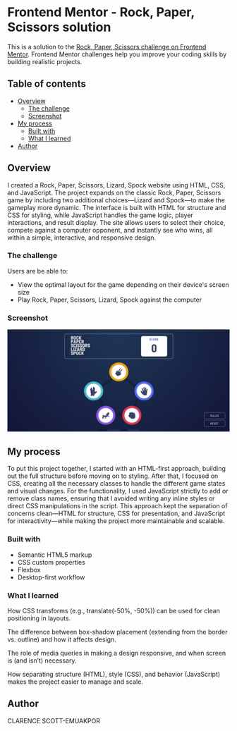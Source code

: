 # Frontend Mentor - Rock, Paper, Scissors solution

This is a solution to the [Rock, Paper, Scissors challenge on Frontend Mentor](https://www.frontendmentor.io/challenges/rock-paper-scissors-game-pTgwgvgH). Frontend Mentor challenges help you improve your coding skills by building realistic projects.

## Table of contents

- [Overview](#overview)
  - [The challenge](#the-challenge)
  - [Screenshot](#screenshot)
- [My process](#my-process)
  - [Built with](#built-with)
  - [What I learned](#what-i-learned)
- [Author](#author)

## Overview

I created a Rock, Paper, Scissors, Lizard, Spock website using HTML, CSS, and JavaScript. The project expands on the classic Rock, Paper, Scissors game by including two additional choices—Lizard and Spock—to make the gameplay more dynamic. The interface is built with HTML for structure and CSS for styling, while JavaScript handles the game logic, player interactions, and result display. The site allows users to select their choice, compete against a computer opponent, and instantly see who wins, all within a simple, interactive, and responsive design.

### The challenge

Users are be able to:

- View the optimal layout for the game depending on their device's screen size
- Play Rock, Paper, Scissors, Lizard, Spock against the computer

### Screenshot

![](./images/screenshot.png)

## My process

To put this project together, I started with an HTML-first approach, building out the full structure before moving on to styling. After that, I focused on CSS, creating all the necessary classes to handle the different game states and visual changes. For the functionality, I used JavaScript strictly to add or remove class names, ensuring that I avoided writing any inline styles or direct CSS manipulations in the script. This approach kept the separation of concerns clean—HTML for structure, CSS for presentation, and JavaScript for interactivity—while making the project more maintainable and scalable.

### Built with

- Semantic HTML5 markup
- CSS custom properties
- Flexbox
- Desktop-first workflow

### What I learned

How CSS transforms (e.g., translate(-50%, -50%)) can be used for clean positioning in layouts.

The difference between box-shadow placement (extending from the border vs. outline) and how it affects design.

The role of media queries in making a design responsive, and when screen is (and isn’t) necessary.

How separating structure (HTML), style (CSS), and behavior (JavaScript) makes the project easier to manage and scale.

## Author

CLARENCE SCOTT-EMUAKPOR

